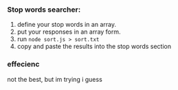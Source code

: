 ### Stop words searcher:

1) define your stop words in an array.
2) put your responses in an array form.
3) run `node sort.js > sort.txt`
4) copy and paste the results into the stop words section

### effecienc

not the best, but im trying i guess